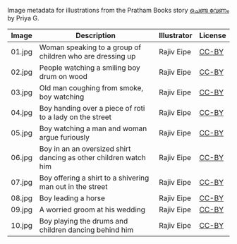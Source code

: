Image metadata for illustrations from the Pratham Books story [ചെണ്ട വേണം](https://storyweaver.org.in/stories/4766-got-a-drum) by Priya G.

Image | Description | Illustrator | License
----- | ----------- | ----------- | -------
01.jpg | Woman speaking to a group of children who are dressing up | Rajiv Eipe | [CC-BY](https://creativecommons.org/licenses/by/4.0/)
02.jpg | People watching a smiling boy drum on wood  | Rajiv Eipe | [CC-BY](https://creativecommons.org/licenses/by/4.0/)
03.jpg | Old man coughing from smoke, boy watching | Rajiv Eipe | [CC-BY](https://creativecommons.org/licenses/by/4.0/)
04.jpg | Boy handing over a piece of roti to a lady on the street | Rajiv Eipe | [CC-BY](https://creativecommons.org/licenses/by/4.0/)
05.jpg | Boy watching a man and woman argue furiously | Rajiv Eipe | [CC-BY](https://creativecommons.org/licenses/by/4.0/)
06.jpg | Boy in an an oversized shirt dancing as other children watch him | Rajiv Eipe | [CC-BY](https://creativecommons.org/licenses/by/4.0/)
07.jpg | Boy offering a shirt to a shivering man out in the street | Rajiv Eipe | [CC-BY](https://creativecommons.org/licenses/by/4.0/)
08.jpg | Boy leading a horse  | Rajiv Eipe | [CC-BY](https://creativecommons.org/licenses/by/4.0/)
09.jpg | A worried groom at his wedding | Rajiv Eipe | [CC-BY](https://creativecommons.org/licenses/by/4.0/)
10.jpg | Boy playing the drums and children dancing behind him | Rajiv Eipe | [CC-BY](https://creativecommons.org/licenses/by/4.0/)